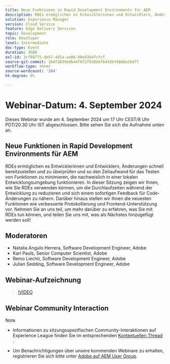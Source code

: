 ```yaml
---
title: Neue Funktionen in Rapid Development Environments für AEM
description: RDEs ermöglichen es Entwicklerinnen und Entwicklern, Änderungen schnell bereitzustellen und zu überprüfen und so den Zeitaufwand für das Testen von Funktionen zu minimieren, die nachweislich in einer lokalen Entwicklungsumgebung funktionieren. In dieser Sitzung zeigen wir Ihnen, wie Sie RDEs verwenden können, um die Durchlaufzeiten während der Entwicklung zu reduzieren und sich einem sofortigen Feedback für Code-Änderungen zu nähern. Darüber hinaus stellen wir Ihnen die neuesten Funktionen wie verbesserte Protokollierung und Frontend-Unterstützung vor. Nehmen Sie an uns teil, um mehr darüber zu erfahren, was Sie mit RDEs tun können, und teilen Sie uns mit, was als Nächstes hinzugefügt werden soll!
solution: Experience Manager
version: Cloud Service
feature: Edge Delivery Services
topic: Development
role: Developer
level: Intermediate
doc-type: Event
duration: 3600
exl-id: 3cf88775-de57-4d1a-aa86-b6e93b47cfcf
source-git-commit: 1bdf2039e9b44f8f2f938ddf6443bf4888e26d7f
workflow-type: tm+mt
source-wordcount: '284'
ht-degree: 0%

---
```


# Webinar-Datum: 4. September 2024

Dieses Webinar wurde am 4. September 2024 um 17 Uhr CEST/8 Uhr PDT/20.30 Uhr IST abgeschlossen.
Bitte sehen Sie sich die Aufnahme unten an.

## Neue Funktionen in Rapid Development Environments für AEM

RDEs ermöglichen es Entwicklerinnen und Entwicklern, Änderungen schnell bereitzustellen und zu überprüfen und so den Zeitaufwand für das Testen von Funktionen zu minimieren, die nachweislich in einer lokalen Entwicklungsumgebung funktionieren. In dieser Sitzung zeigen wir Ihnen, wie Sie RDEs verwenden können, um die Durchlaufzeiten während der Entwicklung zu reduzieren und sich einem sofortigen Feedback für Code-Änderungen zu nähern. Darüber hinaus stellen wir Ihnen die neuesten Funktionen wie verbesserte Protokollierung und Frontend-Unterstützung vor. Nehmen Sie an uns teil, um mehr darüber zu erfahren, was Sie mit RDEs tun können, und teilen Sie uns mit, was als Nächstes hinzugefügt werden soll!

## Moderatoren

* Natalia Angulo Herrera, Software Development Engineer, Adobe
* Karl Pauls, Senior Computer Scientist, Adobe
* Remo Liechti, Software Development Engineer, Adobe
* Julian Sedding, Software Development Engineer, Adobe

## Webinar-Aufzeichnung

>[!VIDEO](https://video.tv.adobe.com/v/3433337/)

## Webinar Community Interaction

>[!NOTE]
>
>* Informationen zu sitzungsspezifischen Community-Interaktionen auf Experience League finden Sie im entsprechenden [Kontextuellen Thread](https://adobe.ly/3M8MFTE) .
>
>* Um Benachrichtigungen über unsere kommenden Webinare zu erhalten, registrieren Sie sich bitte unter [Adobe auf AEM User Group](https://aem-augs.adobe.com/).
